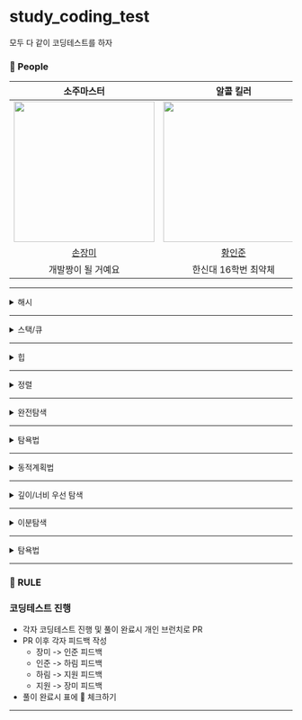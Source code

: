 # study_coding_test
모두 다 같이 코딩테스트를 하자

### 🙆 People

<div align="center">

|  소주마스터  |  알콜 킬러   |  마라탕 살인마  | 의정부핵꿀밤 |
| :-----------------------------------: | :-----------------: | :----------------: | :----------------: |
|<img src="https://avatars.githubusercontent.com/u/71416769?v=4" width="250"/>|<img src="https://avatars.githubusercontent.com/u/50690859?v=4" width="250"/>|<img src="https://avatars.githubusercontent.com/u/76032947?v=4" height="250" width="250"/> | <img src="https://avatars.githubusercontent.com/u/79418036?v=4" width="250"/> |
|[손장미](https://github.com/sonrose)|[황인준](https://github.com/InJun2)|[황하림](https://github.com/HwangHarim)|[염지원](https://github.com/xx10222) |
|개발짱이 될 거예요|한신대 16학번 최약체|내게 마라탕은 살인이다..|👑퀸벨로퍼👑|

  </div>
  
---

<details>
<summary>해시</summary>
<div markdown="1">
<br>

|문제|손장미|황인준|황하림|염지원|
|:--------:|:---:|:---:|:---:|:---:|
|폰켓몬|||||
|완수하지 못한 선수|||||
|전화번호 목록|||||
|위장|||||
|베스트 앨범|||||

  
</div>
</details>

---
<details>
<summary>스택/큐</summary>
<div markdown="1">
<br>

|문제|손장미|황인준|황하림|염지원|
|:--------:|:---:|:---:|:---:|:---:|
|같은 숫자는 싫어|||||
|기능개발|||||
|올바른 괄호|||||
|프린터|||||
|다리를 지나는 트럭|||||  
|주식가격|||||

  
</div>
</details>

---
<details>
<summary>힙</summary>
<div markdown="1">
<br>

|문제|손장미|황인준|황하림|염지원|
|:--------:|:---:|:---:|:---:|:---:|
|더 맵게|||||
|디스크 컨트롤러|||||
|이중 우선순위 큐|||||

</div>
</details>

---
<details>
<summary>정렬</summary>
<div markdown="1">
<br>

|문제|손장미|황인준|황하림|염지원|
|:--------:|:---:|:---:|:---:|:---:|
|K번째 수|||||
|가장 큰 수|||||
|H-Index|||||

</div>
</details>

---
<details>
<summary>완전탐색</summary>
<div markdown="1">
<br>

|문제|손장미|황인준|황하림|염지원|
|:--------:|:---:|:---:|:---:|:---:|
|최소 직사각형|🔵||||
|모의고사|||||
|소수 찾기|||||
|카펫|||||
|피로도|||||
|전력망을 둘로 나누기|||||
|모음사전|||||

</div>
</details>

---

<details>
<summary>탐욕법</summary>
<div markdown="1">
<br>

|문제|손장미|황인준|황하림|염지원|
|:--------:|:---:|:---:|:---:|:---:|
||||||
||||||
||||||


</div>
</details>

---

<details>
<summary>동적계획법</summary>
<div markdown="1">
<br>

|문제|손장미|황인준|황하림|염지원|
|:--------:|:---:|:---:|:---:|:---:|
||||||
||||||
||||||

</div>
</details>

---

<details>
<summary>깊이/너비 우선 탐색</summary>
<div markdown="1">
<br>

|문제|손장미|황인준|황하림|염지원|
|:--------:|:---:|:---:|:---:|:---:|
||||||
||||||
||||||

</div>
</details>

---


<details>
<summary>이분탐색</summary>
<div markdown="1">
<br>

|문제|손장미|황인준|황하림|염지원|
|:--------:|:---:|:---:|:---:|:---:|
||||||
||||||
||||||


</div>
</details>

---


<details>
<summary>탐욕법</summary>
<div markdown="1">
<br>

|문제|손장미|황인준|황하림|염지원|
|:--------:|:---:|:---:|:---:|:---:|
||||||
||||||
||||||


</div>
</details>

---

### 🤙 RULE

### 코딩테스트 진행
- 각자 코딩테스트 진행 및 풀이 완료시 개인 브런치로 PR
- PR 이후 각자 피드백 작성
  - 장미 -> 인준 피드백
  - 인준 -> 하림 피드백
  - 하림 -> 지원 피드백
  - 지원 -> 장미 피드백
- 풀이 완료시 표에 🔵 체크하기
---

